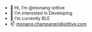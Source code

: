 - 👋 Hi, I’m @monang-iottive
- 👀 I’m interested in Developing
- 🌱 I’m currently BLE
- 📫 monang.champaneri@iottive.com

<!---
monang-iottive/monang-iottive is a ✨ special ✨ repository because its `README.md` (this file) appears on your GitHub profile.
You can click the Preview link to take a look at your changes.
--->
